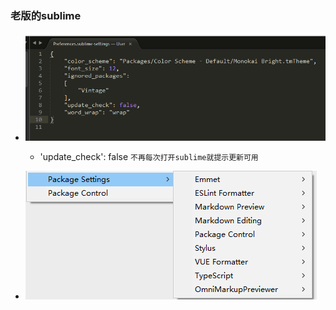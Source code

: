 ### 老版的sublime

- ![sublime user-setting](imgs/1.png)
    + 'update_check': false  `不再每次打开sublime就提示更新可用`

- ![sublime package list](imgs/2.png)

